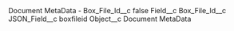 <?xml version="1.0" encoding="UTF-8"?>
<CustomMetadata xmlns="http://soap.sforce.com/2006/04/metadata" xmlns:xsi="http://www.w3.org/2001/XMLSchema-instance" xmlns:xsd="http://www.w3.org/2001/XMLSchema">
    <label>Document MetaData - Box_File_Id__c</label>
    <protected>false</protected>
    <values>
        <field>Field__c</field>
        <value xsi:type="xsd:string">Box_File_Id__c</value>
    </values>
    <values>
        <field>JSON_Field__c</field>
        <value xsi:type="xsd:string">boxfileid</value>
    </values>
    <values>
        <field>Object__c</field>
        <value xsi:type="xsd:string">Document MetaData</value>
    </values>
</CustomMetadata>
